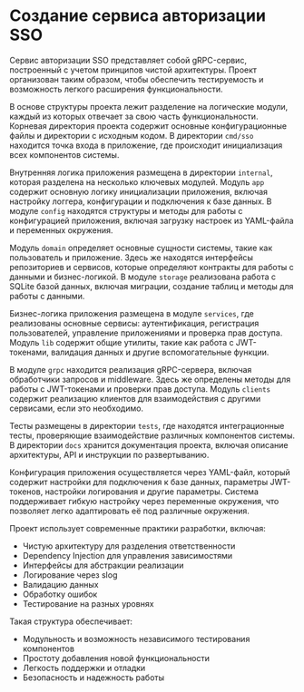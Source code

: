 # Создание сервиса авторизации SSO

Сервис авторизации SSO представляет собой gRPC-сервис, построенный с учетом принципов чистой архитектуры. Проект организован таким образом, чтобы обеспечить тестируемость и возможность легкого расширения функциональности.

В основе структуры проекта лежит разделение на логические модули, каждый из которых отвечает за свою часть функциональности. Корневая директория проекта содержит основные конфигурационные файлы и директории с исходным кодом. В директории `cmd/sso` находится точка входа в приложение, где происходит инициализация всех компонентов системы.

Внутренняя логика приложения размещена в директории `internal`, которая разделена на несколько ключевых модулей. Модуль `app` содержит основную логику инициализации приложения, включая настройку логгера, конфигурации и подключения к базе данных. В модуле `config` находятся структуры и методы для работы с конфигурацией приложения, включая загрузку настроек из YAML-файла и переменных окружения.

Модуль `domain` определяет основные сущности системы, такие как пользователь и приложение. Здесь же находятся интерфейсы репозиториев и сервисов, которые определяют контракты для работы с данными и бизнес-логикой. В модуле `storage` реализована работа с SQLite базой данных, включая миграции, создание таблиц и методы для работы с данными.

Бизнес-логика приложения размещена в модуле `services`, где реализованы основные сервисы: аутентификация, регистрация пользователей, управление приложениями и проверка прав доступа. Модуль `lib` содержит общие утилиты, такие как работа с JWT-токенами, валидация данных и другие вспомогательные функции.

В модуле `grpc` находится реализация gRPC-сервера, включая обработчики запросов и middleware. Здесь же определены методы для работы с JWT-токенами и проверки прав доступа. Модуль `clients` содержит реализацию клиентов для взаимодействия с другими сервисами, если это необходимо.

Тесты размещены в директории `tests`, где находятся интеграционные тесты, проверяющие взаимодействие различных компонентов системы. В директории `docs` хранится документация проекта, включая описание архитектуры, API и инструкции по развертыванию.

Конфигурация приложения осуществляется через YAML-файл, который содержит настройки для подключения к базе данных, параметры JWT-токенов, настройки логирования и другие параметры. Система поддерживает гибкую настройку через переменные окружения, что позволяет легко адаптировать её под различные окружения.

Проект использует современные практики разработки, включая:
- Чистую архитектуру для разделения ответственности
- Dependency Injection для управления зависимостями
- Интерфейсы для абстракции реализации
- Логирование через slog
- Валидацию данных
- Обработку ошибок
- Тестирование на разных уровнях

Такая структура обеспечивает:
- Модульность и возможность независимого тестирования компонентов
- Простоту добавления новой функциональности
- Легкость поддержки и отладки
- Безопасность и надежность работы 